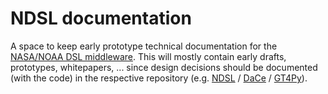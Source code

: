 # NDSL documentation

A space to keep early prototype technical documentation for the [NASA/NOAA DSL middleware](https://github.com/NOAA-GFDL/NDSL). This will mostly contain early drafts, prototypes, whitepapers, ... since design decisions should be documented (with the code) in the respective repository (e.g. [NDSL](https://github.com/NOAA-GFDL/NDSL) / [DaCe](https://github.com/spcl/dace) / [GT4Py](https://github.com/GridTools/gt4py/)).
